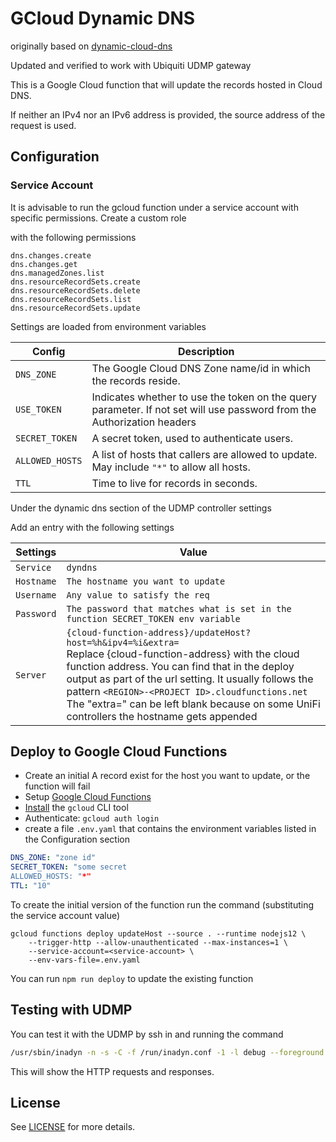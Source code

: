 # GCloud Dynamic DNS

originally based on [dynamic-cloud-dns](https://github.com/srueg/dynamic-cloud-dns)

Updated and verified to work with Ubiquiti UDMP gateway

This is a Google Cloud function that will update the records hosted in Cloud DNS.

If neither an IPv4 nor an IPv6 address is provided, the source address of the request is used.

## Configuration

### Service Account

It is advisable to run the gcloud function under a service account with specific permissions.   Create a custom role

with the following permissions

```
dns.changes.create
dns.changes.get
dns.managedZones.list
dns.resourceRecordSets.create
dns.resourceRecordSets.delete
dns.resourceRecordSets.list
dns.resourceRecordSets.update
```


Settings are loaded from environment variables

| Config     | Description
|------------|---------------
|`DNS_ZONE`     | The Google Cloud DNS Zone name/id in which the records reside.
|`USE_TOKEN` | Indicates whether to use the token on the query parameter.  If not set will use password from the Authorization headers
|`SECRET_TOKEN` | A secret token, used to authenticate users.
|`ALLOWED_HOSTS`| A list of hosts that callers are allowed to update. May include `"*"` to allow all hosts.
|`TTL`         | Time to live for records in seconds.

Under the dynamic dns section of the UDMP controller settings

Add an entry with the following settings

| Settings  | Value
|-----------|----------
|`Service`  | `dyndns`
|`Hostname`  | `The hostname you want to update`
|`Username`  | `Any value to satisfy the req`
|`Password`  | `The password that matches what is set in the function SECRET_TOKEN env variable`
|`Server`  | `{cloud-function-address}/updateHost?host=%h&ipv4=%i&extra=` <BR> Replace {cloud-function-address} with the cloud function address.  You can find that in the deploy output as part of the url setting. It usually follows the pattern `<REGION>-<PROJECT ID>.cloudfunctions.net` <BR> The "extra=" can be left blank because on some UniFi controllers the hostname gets appended


## Deploy to Google Cloud Functions

* Create an initial A record exist for the host you want to update, or the function will fail
* Setup [Google Cloud Functions](https://cloud.google.com/functions/docs/quickstart)
* [Install](https://cloud.google.com/sdk/install) the `gcloud` CLI tool
* Authenticate: `gcloud auth login`
* create a file `.env.yaml` that contains the environment variables listed in the Configuration section
```yaml
DNS_ZONE: "zone id"
SECRET_TOKEN: "some secret
ALLOWED_HOSTS: "*"
TTL: "10"
```

To create the initial version of the function run the command (substituting the service account value)

```shell
gcloud functions deploy updateHost --source . --runtime nodejs12 \
    --trigger-http --allow-unauthenticated --max-instances=1 \
    --service-account=<service-account> \
    --env-vars-file=.env.yaml 
```

You can run `npm run deploy` to update the existing function

## Testing with UDMP

You can test it with the UDMP by ssh in and running the command

```bash
/usr/sbin/inadyn -n -s -C -f /run/inadyn.conf -1 -l debug --foreground
```

This will show the HTTP requests and responses.

## License

See [LICENSE](LICENSE) for more details.
